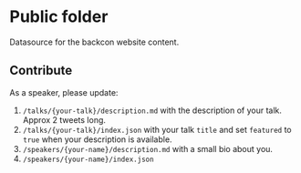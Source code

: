 # Public folder

Datasource for the backcon website content.

## Contribute

As a speaker, please update:

1. `/talks/{your-talk}/description.md` with the description of your talk. Approx 2 tweets long.
2. `/talks/{your-talk}/index.json` with your talk `title` and set `featured` to `true` when your description is available.
3. `/speakers/{your-name}/description.md` with a small bio about you.
4. `/speakers/{your-name}/index.json`
